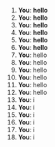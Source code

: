 1. **You**: __hello__
2. **You**: __hello__
3. **You**: __hello__
4. **You**: __hello__
5. **You**: __hello__
6. **You**: __hello__
7. **You**: hello
8. **You**: hello
9. **You**: hello
10. **You**: hello
11. **You**: hello
12. **You**: hello
13. **You**: i
14. **You**: i
15. **You**: i
16. **You**: i
17. **You**: i
18. **You**: i